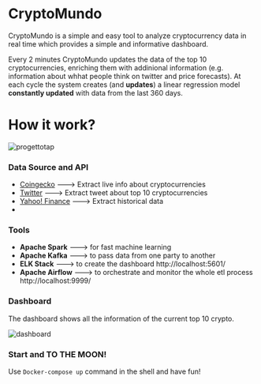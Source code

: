 # CryptoMundo
CryptoMundo is a simple and easy tool to analyze cryptocurrency data in real time which provides a simple and informative dashboard.

Every 2 minutes CryptoMundo updates the data of the top 10 cryptocurrencies, enriching them with addinional information (e.g. information about whhat people think on twitter and price forecasts). At each cycle the system creates (and **updates**) a linear regression model **constantly updated** with data from the last 360 days.

# How it work?

![progettotap](https://user-images.githubusercontent.com/105871424/176013226-73938bf9-0047-4823-b590-ea8b4ace62f1.jpg)

### Data Source and API
  - [Coingecko](https://pypi.org/project/pycoingecko/) ---> Extract live info about cryptocurrencies
  - [Twitter](https://pypi.org/project/snscrape/) ---> Extract tweet about top 10 cryptocurrencies
  - [Yahoo! Finance](https://pypi.org/project/yfinance/) ---> Extract historical data
  - 
### Tools
  - **Apache Spark** ---> for fast machine learning
  - **Apache Kafka** ---> to pass data from one party to another
  - **ELK Stack** ---> to create the dashboard http://localhost:5601/
  - **Apache Airflow** ---> to orchestrate and monitor the whole etl process http://localhost:9999/
 
 ### Dashboard
 The dashboard shows all the information of the current top 10 crypto.
 
 ![dashboard](https://user-images.githubusercontent.com/105871424/176222280-bd6bb39f-bc67-4fa8-8b79-78417a9c8527.png)



### Start and TO THE MOON!

Use `Docker-compose up` command  in the shell and have fun!
